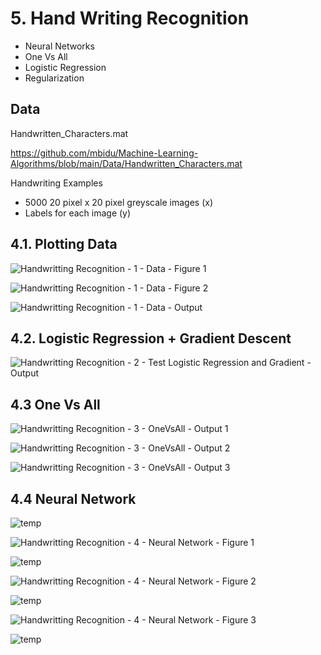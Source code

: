 # 5. Hand Writing Recognition
- Neural Networks
- One Vs All
- Logistic Regression
- Regularization

## Data
Handwritten_Characters.mat

https://github.com/mbidu/Machine-Learning-Algorithms/blob/main/Data/Handwritten_Characters.mat

Handwriting Examples
- 5000 20 pixel x 20 pixel greyscale images (x)
- Labels for each image (y)

## 4.1. Plotting Data

![Handwritting Recognition - 1 - Data - Figure 1](https://user-images.githubusercontent.com/84108349/151633911-62c24f84-2cde-4122-bd65-64cdabf9bec4.PNG)

![Handwritting Recognition - 1 - Data - Figure 2](https://user-images.githubusercontent.com/84108349/151633940-43ade8eb-b892-4e1c-bc56-77ebf3954d67.PNG)

![Handwritting Recognition - 1 - Data - Output](https://user-images.githubusercontent.com/84108349/151633970-8ca70e9c-f447-4813-99b7-b49933a041c5.PNG)

## 4.2. Logistic Regression + Gradient Descent

![Handwritting Recognition - 2 - Test Logistic Regression and Gradient - Output](https://user-images.githubusercontent.com/84108349/151634013-39f7ae44-824d-487e-8b9a-6f0400969d4b.PNG)

## 4.3 One Vs All

![Handwritting Recognition - 3 - OneVsAll - Output 1](https://user-images.githubusercontent.com/84108349/151634031-47c656a3-b5d5-4bca-a915-73d929ce43e6.PNG)

![Handwritting Recognition - 3 - OneVsAll - Output 2](https://user-images.githubusercontent.com/84108349/151634039-2f963985-c02e-42bb-9285-d69f5508c097.PNG)

![Handwritting Recognition - 3 - OneVsAll - Output 3](https://user-images.githubusercontent.com/84108349/151634050-be8c19d4-cd49-4999-b0c5-fae791ed412a.PNG)

## 4.4 Neural Network

![temp](https://user-images.githubusercontent.com/84108349/151634301-33a250a3-20d3-4816-9c76-8088bfb25e2e.png)

![Handwritting Recognition - 4 - Neural Network - Figure 1](https://user-images.githubusercontent.com/84108349/151634405-902ee1c6-439f-4ad0-a523-b6d24c96a99a.PNG)

![temp](https://user-images.githubusercontent.com/84108349/151634334-7e527e76-b578-4f58-80e8-47af1d93d17c.png)

![Handwritting Recognition - 4 - Neural Network - Figure 2](https://user-images.githubusercontent.com/84108349/151634413-b1643a35-c881-4b9e-8b81-bdd5963e6b61.PNG)

![temp](https://user-images.githubusercontent.com/84108349/151634344-39f140aa-2d78-4f0c-b89c-de9d7a1f4197.png)

![Handwritting Recognition - 4 - Neural Network - Figure 3](https://user-images.githubusercontent.com/84108349/151634444-edbd9935-a667-47a2-a20b-28883b75cf42.PNG)

![temp](https://user-images.githubusercontent.com/84108349/151634395-c519a8fe-ebd4-495e-be21-c0c59cf2d5d0.png)

